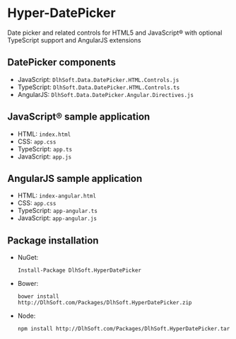 ﻿# Hyper-DatePicker
Date picker and related controls for HTML5 and JavaScript® with optional TypeScript support and AngularJS extensions

## DatePicker components

* JavaScript: <code>DlhSoft.Data.DatePicker.HTML.Controls.js</code>
* TypeScript: <code>DlhSoft.Data.DatePicker.HTML.Controls.ts</code>
* AngularJS:  <code>DlhSoft.Data.DatePicker.Angular.Directives.js</code>

## JavaScript® sample application

* HTML:       <code>index.html</code>
* CSS:        <code>app.css</code>
* TypeScript: <code>app.ts</code>
* JavaScript: <code>app.js</code>

## AngularJS sample application

* HTML:       <code>index-angular.html</code>
* CSS:        <code>app.css</code>
* TypeScript: <code>app-angular.ts</code>
* JavaScript: <code>app-angular.js</code>

## Package installation
 * NuGet: 
   ```
   Install-Package DlhSoft.HyperDatePicker
   ```
 * Bower:
   ```
   bower install http://DlhSoft.com/Packages/DlhSoft.HyperDatePicker.zip
   ```
 * Node:
   ```
   npm install http://DlhSoft.com/Packages/DlhSoft.HyperDatePicker.tar
   ```
